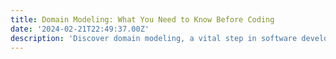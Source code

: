 ```yaml
---
title: Domain Modeling: What You Need to Know Before Coding
date: '2024-02-21T22:49:37.00Z'
description: 'Discover domain modeling, a vital step in software development for visualizing and understanding business requirements. This process bridges real-world concepts and technical implementation, ensuring software aligns with user needs. Learn how to identify entities, define relationships, and create models, illustrated by an e-commerce example. Essential for clear communication and simplifying design, domain modeling is key to successful software projects.'
---
```

